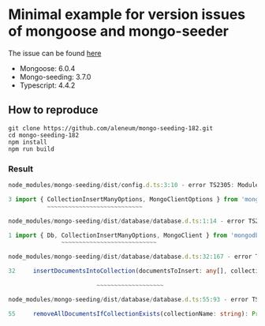 # Minimal example for version issues of mongoose and mongo-seeder

The issue can be found [here](https://github.com/aleneum/mongo-seeding-182)

- Mongoose: 6.0.4
- Mongo-seeding: 3.7.0
- Typescript: 4.4.2

## How to reproduce

```
git clone https://github.com/aleneum/mongo-seeding-182.git
cd mongo-seeding-182
npm install
npm run build
```

### Result

```typescript
node_modules/mongo-seeding/dist/config.d.ts:3:10 - error TS2305: Module '"mongodb"' has no exported member 'CollectionInsertManyOptions'.

3 import { CollectionInsertManyOptions, MongoClientOptions } from 'mongodb';
           ~~~~~~~~~~~~~~~~~~~~~~~~~~~

node_modules/mongo-seeding/dist/database/database.d.ts:1:14 - error TS2305: Module '"mongodb"' has no exported member 'CollectionInsertManyOptions'.

1 import { Db, CollectionInsertManyOptions, MongoClient } from 'mongodb';
               ~~~~~~~~~~~~~~~~~~~~~~~~~~~

node_modules/mongo-seeding/dist/database/database.d.ts:32:167 - error TS2694: Namespace '"/home/alneuman/workspace/mongo-seeding-182/node_modules/mongodb/mongodb"' has no exported member 'InsertWriteOpResult'.

32     insertDocumentsIntoCollection(documentsToInsert: any[], collectionName: string, collectionInsertOptions?: CollectionInsertManyOptions): Promise<import("mongodb").InsertWriteOpResult<any>>;

                         ~~~~~~~~~~~~~~~~~~~

node_modules/mongo-seeding/dist/database/database.d.ts:55:93 - error TS2694: Namespace '"/home/alneuman/workspace/mongo-seeding-182/node_modules/mongodb/mongodb"' has no exported member 'DeleteWriteOpResultObject'.

55     removeAllDocumentsIfCollectionExists(collectionName: string): Promise<import("mongodb").DeleteWriteOpResultObject | undefined>;
```
